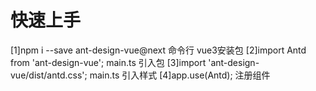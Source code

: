 # 快速上手
[1]npm i --save ant-design-vue@next
命令行 vue3安装包
[2]import Antd from 'ant-design-vue';
main.ts 引入包
[3]import 'ant-design-vue/dist/antd.css';
main.ts 引入样式
[4]app.use(Antd);
注册组件
